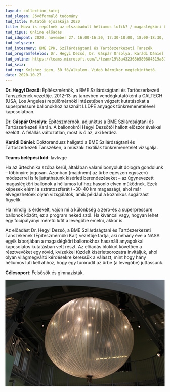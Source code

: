 ```yaml
---
layout: collection_kutej
tud_slogen: Jövőformáló tudomány
tud_title: Kutatók éjszakája 2020
title: Hova is repülnek az elszabadult héliumos lufik? / magaslégköri ballonokról röviden
tud_tipus: Online előadás
tud_idopont: 2020. november 27. 16:00-16:30, 17:30-18:00, 18:00-18:30, 18:30-19:00 (kvíz időpontok); november 28. (Online Video)
tud_helyszin:
tud_intezmeny: BME ÉPK, Szilárdságtani és Tartószerkezeti Tanszék
tud_programfelelos: Dr. Hegyi Dezső, Dr. Gáspár Orsolya, Karádi Dániel
tud_online: https://teams.microsoft.com/l/team/19%3a432368b580884319a81f65e313f7da95%40thread.tacv2/conversations?groupId=82e36613-211d-48fc-af01-2740e3a9eac6&tenantId=6a3548ab-7570-4271-91a8-58da00697029
tud_kviz:
tud_reg: Kvízhez igen, 50 fő/alkalom. Videó bármikor megtekinthető.
date: 2020-10-27
---
```

<b>Dr. Hegyi Dezső: </b>Építészmérnök, a BME Szilárdságtani és Tartószerkezeti Tanszékének vezetője. 2012-13-as tanévben vendégkutatóként a CALTECH (USA, Los Angeles) repülőmérnöki intézetében végzett kutatásokat a superpressure ballonokhoz használt LLDPE anyagok tönkremenetelével kapcsolatban.

<b>Dr. Gáspár Orsolya: </b>Építészmérnök, adjunktus a BME Szilárdságtani és Tartószerkezeti Karán. A ballonokról Hegyi Dezsőtől hallott először évekkel ezelőtt. A felállás változatlan, most is ő az, aki kérdez. 

<b>Karádi Dániel: </b>Doktorandusz hallgató a BME Szilárdságtani és Tartószerkezeti Tanszéken, a műszaki textíliák tönkremenetelét vizsgálja.

<b>Teams belépési kód</b>: lavkvge
 
Ha az űrtechnika szóba kerül, általában valami bonyolult dologra gondolunk – többnyire jogosan. Azonban (majdnem) az űrbe egészen egyszerű módszerrel is feljuttathatunk kísérleti berendezéseket – az úgynevezett magaslégköri ballonok a héliumos lufihoz hasonló elven működnek. Ezek képesek elérni a sztratoszférát (~30-40 km magasság), ahol már elvégezhetőek olyan vizsgálatok, amik például a kozmikus sugárzást figyelik.

Ha mindig is érdekelt, vajon mi a különbség a zero-és a superpressure ballonok között, ez a program neked szól. Ha kíváncsi vagy, hogyan lehet egy focipályányi méretű lufit a levegőbe emelni, akkor is.

Az előadást Dr. Hegyi Dezső, a BME Szilárdságtani és Tartószerkezeti Tanszékének (Építészmérnöki Kar) vezetője tartja, aki néhány éve a NASA egyik laborjában a magaslégköri ballonokhoz használt anyagokkal kapcsolatos kutatásban vett részt. Az előadás blokkot követően a résztvevőket egy rövid, kvízekkel tűzdelt kísérletsorozatra invitáljuk, ahol olyan világmegváltó kérdésekre keressük a választ, mint hogy hány héliumos lufi kell ahhoz, hogy egy túrórudit az űrbe (a levegőbe) juttassunk.

<b>Célcsoport</b>: Felsősök és gimnazisták.

<img src="images/heliumos-lufik.png" max-width="500" class="center"> 





